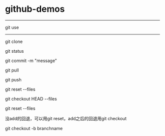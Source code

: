 # github-demos

************************************ 
git use 
************************************ 

git clone

git status
 
git commit -m "message"

git pull

git push

git reset --files

git checkout HEAD --files

git reset --files


没add的回退，可以用git reset，add之后的回退用git checkout

git checkout -b branchname

